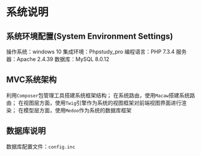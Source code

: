 # 系统说明
## 系统环境配置(System Environment Settings)
操作系统：windows 10
集成环境：Phpstudy_pro
编程语言：PHP 7.3.4
服务器：Apache 2.4.39
数据库：MySQL 8.0.12
## MVC系统架构
利用`Composer`包管理工具搭建系统框架结构；
在系统路由，使用`Macaw`搭建系统路由；
在视图层方面，使用`Twig`引擎作为系统的视图框架对前端视图界面进行渲染；
在模型层方面，使用`Medoo`作为系统的数据库框架
## 数据库说明
数据库配置文件：`config.inc`


